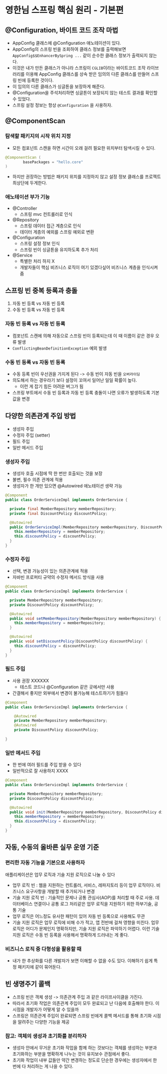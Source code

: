 # 영한님 스프링 핵심 원리 - 기본편

## @Configuration, 바이트 코드 조작 마법

- AppConfig 클래스에 @Configuration 애노테이션이 있다.
- AppConfig의 스프링 빈을 조회하여 클래스 정보를 출력해보면 `AppConfig$$EnhancerBySpring ...` 같이 순수한 클래스 정보가 출력되지 않는다.
- 이것은 내가 만든 클래스가 아니라 스프링이 `CGLIB`이라는 바이트코드 조작 라이브러리를 이용해 AppConfig 클래스를 상속 받은 임의의 다른 클래스를 만들어 스프링 빈에 등록한 것이다.
- 이 임의의 다른 클래스가 싱글톤을 보장하게 해준다.
- @Configuration을 주석처리하면 싱글톤이 보장되지 않는 테스트 결과를 확인할 수 있었다.
- 스프링 설정 정보는 항상 `@Configuration` 을 사용하자.

## @ComponentScan

### 탐색할 패키지의 시작 위치 지정

- 모든 컴포넌트 스캔을 하면 시간이 오래 걸려 필요한 위치부터 탐색시킬 수 있다.

```java
@ComponentScan (
        basePackages = "hello.core"
)
```

- 하지만 권장하는 방법은 패키지 위치를 지정하지 않고 설정 정보 클래스를 프로젝트 최상단에 두게한다.

### 애노테이션 부가 기능

- @Controller
  - 스프링 mvc 컨트롤러로 인식
- @Repository
  - 스프링 데이터 접근 계층으로 인식
  - 데이터 게층의 예외를 스프링 예외로 변환
- @Configuration
  - 스프링 설정 정보 인식
  - 스프링 빈이 싱글톤을 유지하도록 추가 처리
- @Service
  - 특별한 처리 하지 X
  - 개발자들이 핵심 비즈니스 로직이 여기 있겠다싶어 비즈니스 계층을 인식시켜줌

## 스프링 빈 중복 등록과 충돌

1. 자동 빈 등록 vs 자동 빈 등록
2. 수동 빈 등록 vs 자동 빈 등록

### 자동 빈 등록 vs 자동 빈 등록

- 컴포넌트 스캔에 의해 자동으로 스프링 빈이 등록되는데 이 때 이름이 같은 경우 오류 발생
- `ConflictingBeanDefinitionException` 예외 발생

### 수동 빈 등록 vs 자동 빈 등록

- 수동 등록 빈이 우선권을 가지게 된다 -> 수동 빈이 자동 빈을 `오버라이딩`
- 의도해서 하는 경우라기 보다 설정이 꼬여서 일어난 일일 확률이 높다.
  - 이런 게 잡기 힘든 어려운 버그가 됨
- 스프링 부트에서 수동 빈 등록과 자동 빈 등록 충돌이 나면 오류가 발생하도록 기본 값을 변경


## 다양한 의존관계 주입 방법

- 생성자 주입
- 수정자 주입 (setter)
- 필드 주입
- 일반 메서드 주입

### 생성자 주입

- 생성자 호출 시점에 딱 한 번만 호출되는 것을 보장
- 불변, 필수 의존 관계에 적용
- 생성자가 한 개만 있으면 @Autowired 애노테이션 생략 가능

```java
@Component
public class OrderServiceImpl implements OrderService {

  private final MemberRepository memberRepository;
  private final DiscountPolicy discountPolicy;

  @Autowired
  public OrderServiceImpl(MemberRepository memberRepository, DiscountPolicy discountPolicy) {
    this.memberRepository = memberRepository;
    this.discountPolicy = discountPolicy;
  }
}
```

### 수정자 주입

- 선택, 변경 가능성이 있는 의존관계에 적용
- 자바빈 프로퍼티 규약의 수정자 메서드 방식을 사용

```java
@Component
public class OrderServiceImpl implements OrderService {

  private MemberRepository memberRepository;
  private DiscountPolicy discountPolicy;

  @Autowired
  public void setMemberRepository(MemberRepository memberRepository) {
    this.memberRepository = memberRepository;
  }

  @Autowired
  public void setDiscountPolicy(DiscountPolicy discountPolicy) {
    this.discountPolicy = discountPolicy;
  }
}
```

### 필드 주입

- 사용 권장 XXXXXX
  - 테스트 코드나 @Configuration 같은 곳에서만 사용
- 간결해서 좋지만 외부에서 변경이 불가능해 테스트하기가 힘들다

```java
@Component
public class OrderServiceImpl implements OrderService {

    @Autowired
    private MemberRepository memberRepository;
    @Autowired
    private DiscountPolicy discountPolicy;
    
}
```

### 일반 메서드 주입

- 한 번에 여러 필드를 주입 받을 수 있다
- 일반적으로 잘 사용하지 XXXX

```java
@Component
public class OrderServiceImpl implements OrderService {

  private MemberRepository memberRepository;
  private DiscountPolicy discountPolicy;

  @Autowired
  public void init(MemberRepository memberRepository, DiscountPolicy discountPolicy) {
    this.memberRepository = memberRepository;
    this.discountPolicy = discountPolicy;
  }
}
```

## 자동, 수동의 올바른 실무 운영 기준

### 편리한 자동 기능을 기본으로 사용하자

애플리케이션은 업무 로직과 기술 지원 로직으로 나눌 수 있다
- 업무 로직 빈 : 웹을 지원하는 컨트롤러, 서비스, 레파지토리 등이 업무 로직이다. 비즈니스 요구사항을 개발할 때 추가되거나 변경
- 기술 지원 로직 빈 : 기술적인 문제나 공통 관심사(AOP)를 처리할 때 주로 사용. 데이터베이스 연결이나 공통 로그 처리같은 업무 로직을 지원하기 위한 하부기술, 공통 기술
- 업무 로직은 어느정도 유사한 패턴이 있어 자동 빈 등록으로 사용해도 무관
- 기술 지원 로직은 업무 로직에 비해 수가 적고, 앱 전반에 걸쳐 영향을 미친다. 업무 로직은 어디가 문제인지 명확하지만, 기술 지원 로직은 파악하기 어렵다. 이런 기술 지원 로직은 수동 빈 등록을 사용해서 명확하게 드러내는 게 좋다.

### 비즈니스 로직 중 다형성을 활용할 때

- 내가 한 추상화를 다른 개발자가 보면 이해할 수 없을 수도 있다. 이해하기 쉽게 특정 패키지에 같이 묶어둔다.


## 빈 생명주기 콜백

- 스프링 빈은 객체 생성 -> 의존관계 주입 과 같은 라이프사이클을 가진다.
- 따라서 초기화 작업은 의존관계 주입이 모두 완료되고 난 다음에 호출해야 한다. 이 시점을 개발자가 어떻게 알 수 있을까
- 스프링은 의존관계 주입이 완료되면 스프링 빈에게 콜백 메서드를 통해 초기화 시점을 알려주는 다양한 기능을 제공

### 참고: 객체의 생성과 초기화를 분리하자

- 생성자 안에서 무거운 초기화 작업을 함께 하는 것보다는 객체를 생성하는 부분과 초기화하는 부분을 명확하게 나누는 것이 유지보수 관점에서 좋다.
- 초기화 작업이 내부 값들만 약간 변경하는 정도로 단순한 경우에는 생성자에서 한 번에 다 처리하는 게 나을 수 있다.


